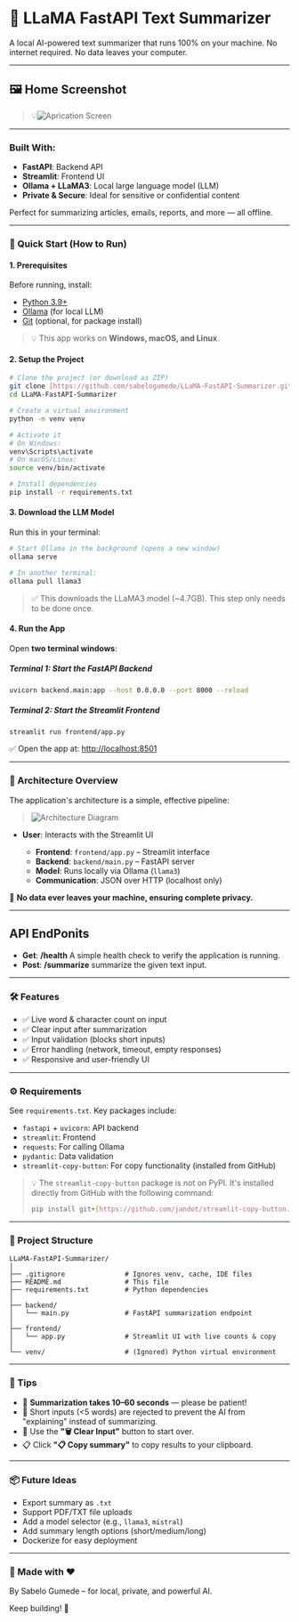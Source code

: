 
# 📝 LLaMA FastAPI Text Summarizer

A local AI-powered text summarizer that runs 100% on your machine.
No internet required. No data leaves your computer.

---
## 🖼️ Home Screenshot

> 💡![Aprication Screen](images/app-home-screen.png)

-----

### **Built With:**
- **FastAPI**: Backend API
- **Streamlit**: Frontend UI
- **Ollama + LLaMA3**: Local large language model (LLM)
- **Private & Secure**: Ideal for sensitive or confidential content

Perfect for summarizing articles, emails, reports, and more — all offline.

---

### **🚀 Quick Start (How to Run)**

#### **1. Prerequisites**

Before running, install:
- [Python 3.9+](https://www.python.org/downloads/)
- [Ollama](https://ollama.com/download) (for local LLM)
- [Git](https://git-scm.com/downloads) (optional, for package install)

> 💡 This app works on **Windows, macOS, and Linux**.

#### **2. Setup the Project**

```bash
# Clone the project (or download as ZIP)
git clone [https://github.com/sabelogumede/LLaMA-FastAPI-Summarizer.git](https://github.com/sabelogumede/LLaMA-FastAPI-Summarizer.git)
cd LLaMA-FastAPI-Summarizer

# Create a virtual environment
python -m venv venv

# Activate it
# On Windows:
venv\Scripts\activate
# On macOS/Linux:
source venv/bin/activate

# Install dependencies
pip install -r requirements.txt
````

#### **3. Download the LLM Model**

Run this in your terminal:

```bash
# Start Ollama in the background (opens a new window)
ollama serve

# In another terminal:
ollama pull llama3
```

> ✅ This downloads the LLaMA3 model (\~4.7GB). This step only needs to be done once.

#### **4. Run the App**

Open **two terminal windows**:

##### **Terminal 1: Start the FastAPI Backend**

```bash
uvicorn backend.main:app --host 0.0.0.0 --port 8000 --reload
```

##### **Terminal 2: Start the Streamlit Frontend**

```bash
streamlit run frontend/app.py
```

✅ Open the app at: [http://localhost:8501](https://www.google.com/search?q=http://localhost:8501)

-----

### **🧱 Architecture Overview**

The application's architecture is a simple, effective pipeline:

> ![Architecture Diagram](images/app-architecture.png)

- **User**: Interacts with the Streamlit UI

  - **Frontend**: `frontend/app.py` – Streamlit interface
  - **Backend**: `backend/main.py` – FastAPI server
  - **Model**: Runs locally via Ollama (`llama3`)
  - **Communication**: JSON over HTTP (localhost only)

🔐 **No data ever leaves your machine, ensuring complete privacy.**

-----

## API EndPonits

  * **Get**: **/health** A simple health check to verify the application is running.
  * **Post**: **/summarize** summarize the given text input.

-----

### **🛠️ Features**

  - ✅ Live word & character count on input
  - ✅ Clear input after summarization
  - ✅ Input validation (blocks short inputs)
  - ✅ Error handling (network, timeout, empty responses)
  - ✅ Responsive and user-friendly UI

-----

### **⚙️ Requirements**

See `requirements.txt`. Key packages include:

  - `fastapi` + `uvicorn`: API backend
  - `streamlit`: Frontend
  - `requests`: For calling Ollama
  - `pydantic`: Data validation
  - `streamlit-copy-button`: For copy functionality (installed from GitHub)

> 💡 The `streamlit-copy-button` package is not on PyPI. It's installed directly from GitHub with the following command:
>
> ```bash
> pip install git+[https://github.com/jandot/streamlit-copy-button.git](https://github.com/jandot/streamlit-copy-button.git)
> ```

-----

### **📂 Project Structure**

```
LLaMA-FastAPI-Summarizer/
│
├── .gitignore               # Ignores venv, cache, IDE files
├── README.md                # This file
├── requirements.txt         # Python dependencies
│
├── backend/
│   └── main.py              # FastAPI summarization endpoint
│
├── frontend/
│   └── app.py               # Streamlit UI with live counts & copy
│
└── venv/                    # (Ignored) Python virtual environment
```

-----

### **📌 Tips**

  - 🐢 **Summarization takes 10–60 seconds** — please be patient\!
  - 📏 Short inputs (\<5 words) are rejected to prevent the AI from "explaining" instead of summarizing.
  - 🔄 Use the **"🗑️ Clear Input"** button to start over.
  - 📋 Click **"📋 Copy summary"** to copy results to your clipboard.

-----

### **📦 Future Ideas**

  - Export summary as `.txt`
  - Support PDF/TXT file uploads
  - Add a model selector (e.g., `llama3`, `mistral`)
  - Add summary length options (short/medium/long)
  - Dockerize for easy deployment

-----

### **🙌 Made with ❤️**

By Sabelo Gumede – for local, private, and powerful AI.

Keep building\! 🚀

```
```